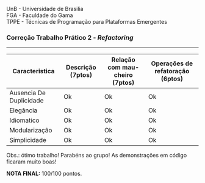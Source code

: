 UnB - Universidade de Brasilia  
FGA - Faculdade do Gama  
TPPE - Técnicas de Programação para Plataformas Emergentes  

### Correção Trabalho Prático 2 - _Refactoring_

---

| Caracteristica | Descrição (7ptos) | Relação com mau-cheiro (7ptos) | Operações de refatoração (6ptos)|
|----------------|-------------------|--------------------------------|--------------------------------|
|Ausencia De Duplicidade |   Ok |   Ok |   Ok |
|Elegância  |   Ok |   Ok |   Ok |
|Idiomatico  |   Ok |   Ok |   Ok |
|Modularização |   Ok |   Ok |   Ok |
|Simplicidade  |   Ok |   Ok |   Ok |

Obs.: ótimo trabalho! Parabéns ao grupo! As demonstrações em código ficaram
muito boas! 

**NOTA FINAL:** 100/100 pontos.

